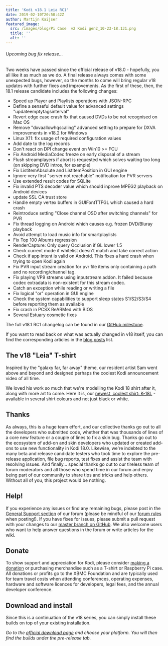 ```yaml
---
title: 'Kodi v18.1 Leia RC1'
date: 2019-02-10T20:50:42Z
author: Martijn Kaijser
featured_image:
  src: /images/blog/Pi Case  v2 Kodi gen2_10-23-18.131.png
  title: ''
  alt: ''
---
```

###### Upcoming bug fix release...

 Two weeks have passed since the official release of v18.0 - hopefully, you all like it as much as we do. A final release always comes with some unexpected bugs, however, so the months to come will bring regular v18 updates with further fixes and improvements. As the first of these, then, the 18.1 release candidate includes the following changes:

 
 * Speed up Player and Playlists operations with JSON-RPC
 * Define a senseful default value for advanced settings "updateemptytagsinterval"
 * Revert edge case crash fix that caused DVDs to be not recognised on Mac OS
 * Remove "dxvaallowhqscaling" advanced setting to prepare for DXVA improvements in v18.2 for Windows
 * Linux X11: fix usage of required configuration values
 * Add date to the log records
 * Don't react on DPI change event on Win10 \>= FCU
 * Fix Android MediaCodec freeze on early disposal of a stream
 * Flush streamplayers if abort is requested which solves waiting too long (on skipping DVD intros, for example)
 * Fix ListitemAbsolute and ListItemPosition in GUI engine
 * Ignore very first "server not reachable" notification for PVR servers
 * Use extended result codes for SQLite
 * Fix invalid PTS decoder value which should inprove MPEG2 playback on Android devices
 * update SSL CA trust store
 * Handle empty vertex buffers in GUIFontTTFGL which caused a hard crash
 * Reintroduce setting "Close channel OSD after switching channels" for PVR
 * Fix thread logging on Android which causes e.g. frozen DVD/Bluray playback
 * Avoid attempt to load music info for smartplaylists
 * Fix Top 100 Albums regression
 * RenderCapture: Only query Occlusion if GL lower 1.5
 * Check current mode if whitelist doesn't match and take correct action
 * Check if app intent is valid on Android. This fixes a hard crash when trying to open Kodi again
 * Fix PVR input stream creation for pvr file items only containing a path and no recording/channel tag.
 * Fix playing VP9 streams using inputstream addon. It failed because codec extradata is non-existent for this stream codec.
 * Catch an exception while reading or writing a file
 * Fix logical "or" operation in GUI engine
 * Check the system capabilities to support sleep states S1/S2/S3/S4 before reporting them as available
 * Fix crash in PCSX ReARMed with BIOS
 * Several Estuary cosmetic fixes
 
 The full v18.1 RC1 changelog can be found in our [GitHub milestone](https://github.com/xbmc/xbmc/milestone/121?closed=1).

 If you want to read back on what was actually changed in v18 itself, you can find the corresponding articles in the [blog posts](https://kodi.tv/blog?keyword=v18&tag=All) list.

 The v18 "Leia" T-shirt
----------------------

 Inspired by the "galaxy far, far away" theme, our resident artist Sam went above and beyond and designed perhaps the coolest Kodi announcement video of all time.

  

  We loved his work so much that we're modelling the Kodi 18 shirt after it, along with more art to come. Here it is, our [newest, coolest shirt: K-18L](https://teespring.com/stores/kodi-18-leia-store) - available in several shirt colours and not just black or white.

  

 Thanks
------

 As always, this is a huge team effort, and our collective thanks go out to all the developers who submitted code, whether that was thousands of lines of a core new feature or a couple of lines to fix a skin bug. Thanks go out to the ecosystem of add-on and skin developers who updated or created add-ons to use new functionality in Kodi 18.0. Likewise, we're indebted to the many beta and release candidate testers who took time to explore the pre-release application, file bug reports, test fixes and assist the team with resolving issues. And finally... special thanks go out to our tireless team of forum moderators and all those who spend time in our forum and enjoy being part of our community to share tips and tricks and help others. Without all of you, this project would be nothing.

  

 Help!
-----

 If you experience any issues or find any remaining bugs, please post in the [General Support section](https://forum.kodi.tv/forumdisplay.php?fid=111 "General support") of our forum (please be mindful of our [forum rules](https://kodi.wiki/view/Official:Forum_rules) when posting!). If you have fixes for issues, please submit a pull request with your changes to our [master branch on GitHub](https://github.com/xbmc/xbmc). We also welcome users who want to help answer questions in the forum or write articles for the wiki.

  

 Donate
------

 To show support and appreciation for Kodi, please consider [making a donation](/contribute/donate "Donate to Kodi") or purchasing merchandise such as a T-shirt or Raspberry Pi case. All donations or profits go to the XBMC Foundation and are typically used for team travel costs when attending conferences, operating expenses, hardware and software licences for developers, legal fees, and the annual developer conference.

 **Download and install**
------------------------

 Since this is a continuation of the v18 series, you can simply install these builds on top of your existing installation.

 *Go to the [official download page](https://kodi.tv/download) and choose your platform. You will then find the builds under the pre-release tab.*

 